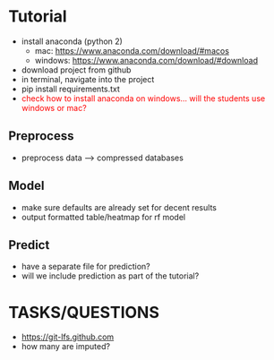 # Tutorial

- install anaconda (python 2)
    - mac: https://www.anaconda.com/download/#macos
    - windows: https://www.anaconda.com/download/#download
- download project from github
- in terminal, navigate into the project
- pip install requirements.txt
- <font color="red">check how to install anaconda on windows... will the students use windows or mac?</font>

## Preprocess
- preprocess data --> compressed databases

## Model
- make sure defaults are already set for decent results
- output formatted table/heatmap for rf model

## Predict
- have a separate file for prediction?
- will we include prediction as part of the tutorial?


# TASKS/QUESTIONS
- https://git-lfs.github.com
- how many are imputed?  
